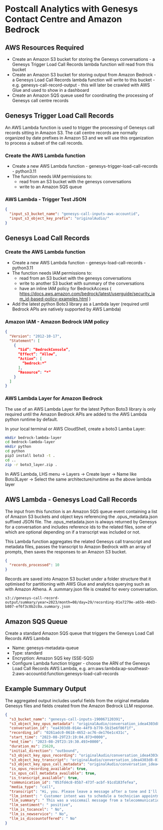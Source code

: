 # Postcall Analytics with Genesys Contact Centre and Amazon Bedrock

## AWS Resources Required

* Create an Amazon S3 bucket for storing the Genesys conversations - a Genesys Trigger Load Call Records lambda function will read from this bucket
* Create an Amazon S3 bucket for storing output from Amazon Bedrock - a Genesys Load Call Records lambda function will write to this bucket - e.g. genesys-call-record-output - this will later be crawled with AWS Glue and used to show in a dashboard
* Create an Amazon SQS queue used for coordinating the processing of Genesys call centre records



## Genesys Trigger Load Call Records

An AWS Lambda function is used to trigger the processing of Genesys call records sitting in Amazon S3. The call centre records are normally organized by date prefixes in Amazon S3 and we will use this organization to process a subset of the call records.

### Create the AWS Lambda function

* Create a new AWS Lambda function - genesys-trigger-load-call-records - python3.11
* The function needs IAM permissions to:
  * read from an S3 bucket with the genesys conversations
  * write to an Amazon SQS queue

### AWS Lambda - Trigger Test JSON

```json
{
  "input_s3_bucket_name": "genesys-call-inputs-aws-accountid",
  "input_s3_object_key_prefix": "originalAudio/"
}
```



## Genesys Load Call Records

### Create the AWS Lambda function

* Create a new AWS Lambda function - genesys-load-call-records - python3.11
* The function needs IAM permissions to:
  * read from an S3 bucket with the genesys conversations
  * write to another S3 bucket with summary of the conversations
  * have an inline IAM policy for BedrockAccess ( https://docs.aws.amazon.com/bedrock/latest/userguide/security_iam_id-based-policy-examples.html )
* Add the latest python Boto3 library as a Lambda layer (required until Bedrock APIs are natively supported by AWS Lambda)

### Amazon IAM - Amazon Bedrock IAM policy 

```json
{
  "Version": "2012-10-17",
  "Statement": [
    {
      “Sid”: “BedrockConsole”,
      “Effect”: “Allow”,
      “Action”: [
        “bedrock:*”
      ],
      “Resource”: “*”
    }
  ]
}
```

### AWS Lambda Layer for Amazon Bedrock

The use of an AWS Lambda Layer for the latest Python Boto3 library is only required until the Amazon Bedrock APIs are added to the AWS Lambda python runtime by default.

In your local terminal or AWS CloudShell, create a boto3 Lamba Layer:

```bash
mkdir bedrock-lambda-layer
cd bedrock-lambda-layer
mkdir python
cd python
pip3 install boto3 -t .
cd ..
zip -r boto3_layer.zip .
```

In AWS Lambda, LHS menu -> Layers -> Create layer -> Name like Boto3Layer -> Select the same architecture/runtime as the above lambda layer



## AWS Lambda - Genesys Load Call Records

The input from this function is an Amazon SQS queue event containing a list of Amazon S3 buckets and object keys referencing the .opus_metadata.json suffixed JSON file. The .opus_metadata.json is always returned by Genesys for a conversation and includes reference ids to the related files, some of which are optional depending on if a transcript was included or not.

This Lambda function aggregates the related Genesys call transcript and metadata files, passes the transcript to Amazon Bedrock with an array of prompts, then saves the responses to an Amazon S3 bucket.

```json
{
  "records_processed": 10
}
```

Records are saved into Amazon S3 bucket under a folder structure that it optimised for partitioning with AWS Glue and analytics querying such as with Amazon Athena. A .summary.json file is created for every conversation.

```
s3://genesys-call-record-output/summary/year=2023/month=08/day=29/recording-01e7279e-a65b-40d3-b807-ef6f3c0b2c0a.summary.json
```


## Amazon SQS Queue

Create a standard Amazon SQS queue that triggers the Genesys Load Call Records AWS Lambda

* Name: genesys-metadata-queue
* Type: standard
* Encryption: Amazon SQS key (SSE-SQS)
* Configure Lambda function trigger - choose the ARN of the Genesys Load Call Records AWS Lambda, e.g. arn:aws:lambda:ap-southeast-2:aws-accountid:function:genesys-load-call-records


## Example Summary Output

The aggregated output includes useful fields from the original metadata Genesys files and fields created from the Amazon Bedrock LLM response.

```json
{
  "s3_bucket_name": "genesys-call-inputs-190067120391",
  "s3_object_key_opus_metadata": "originalAudio/conversation_idea4303d8-014e-44f9-b770-5b15e6f86f1f/0261adc0-0618-4652-ac76-de176e1c431c.opus_metadata.json",
  "conversation_id": "ea4303d8-014e-44f9-b770-5b15e6f86f1f",
  "recording_id": "0261adc0-0618-4652-ac76-de176e1c431c",
  "start_time": "2023-08-29T23:19:04.873+0000",
  "end_time": "2023-08-29T23:19:30.493+0000",
  "duration_ms": 25620,
  "initial_direction": "outbound",
  "s3_object_key_opus_recording": "originalAudio/conversation_idea4303d8-014e-44f9-b770-5b15e6f86f1f/0261adc0-0618-4652-ac76-de176e1c431c.opus",
  "s3_object_key_transcript": "originalAudio/conversation_idea4303d8-014e-44f9-b770-5b15e6f86f1f/ea4303d8-014e-44f9-b770-5b15e6f86f1f-053fd4c8-85b7-473f-acbf-91cd183fefea.transcript.json",
  "s3_object_key_opus_call_metadata": "originalAudio/conversation_idea4303d8-014e-44f9-b770-5b15e6f86f1f/ea4303d8-014e-44f9-b770-5b15e6f86f1f.opus_call_metadata.json",
  "is_opus_recording_available": true,
  "is_opus_call_metadata_available": true,
  "is_transcript_available": true,
  "communication_id": "053fd4c8-85b7-473f-acbf-91cd183fefea",
  "media_type": "call",
  "transcript": "Hi, you. Please leave a message after a tone and I'll get back to you soon as I can thank you. Hi there. It is regarding your request activation and, uh, schedule a technician appointment. Please get in touch with the us. Thank you have a nice day.",
  "llm_intent": " Customer intent was to schedule a technician appointment for fibre installation.",
  "llm_summary": " This was a voicemail message from a telecommunications company regarding scheduling a technician appointment to activate a requested fibre internet service. The caller asked the recipient to contact the company's team to arrange the appointment.",
  "llm_sentiment": " positive",
  "llm_is_tocancel": " No",
  "llm_is_newservice": " No",
  "llm_is_discountoffered": " No"
}
```



